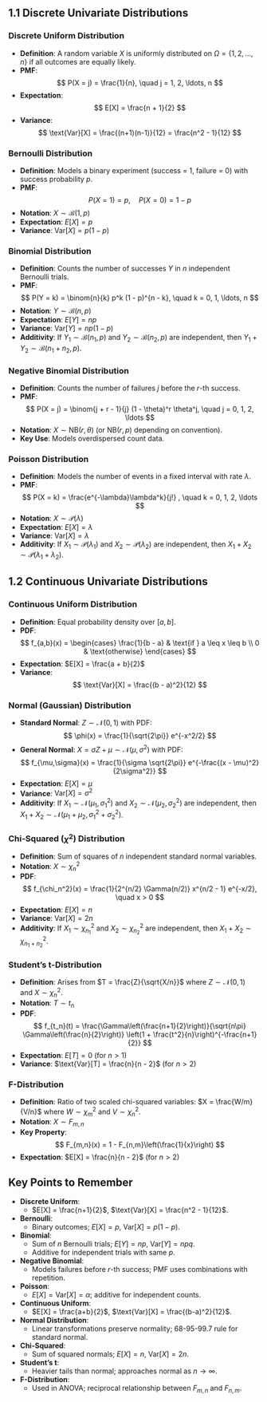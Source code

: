 ## 1.1 Discrete Univariate Distributions

### Discrete Uniform Distribution

- **Definition**: A random variable $X$ is uniformly distributed on $\Omega = \{1, 2, \ldots, n\}$ if all outcomes are equally likely.
- **PMF**:
  $$
  P(X = j) = \frac{1}{n}, \quad j = 1, 2, \ldots, n
  $$
- **Expectation**:
  $$
  E[X] = \frac{n + 1}{2}
  $$
- **Variance**:
  $$
  \text{Var}[X] = \frac{(n+1)(n-1)}{12} = \frac{n^2 - 1}{12}
  $$

### Bernoulli Distribution

- **Definition**: Models a binary experiment (success = 1, failure = 0) with success probability $p$.
- **PMF**:
  $$
  P(X = 1) = p, \quad P(X = 0) = 1 - p
  $$
- **Notation**: $X \sim \mathcal{B}(1, p)$
- **Expectation**: $E[X] = p$
- **Variance**: $\text{Var}[X] = p(1 - p)$

### Binomial Distribution

- **Definition**: Counts the number of successes $Y$ in $n$ independent Bernoulli trials.
- **PMF**:
  $$
  P(Y = k) = \binom{n}{k} p^k (1 - p)^{n - k}, \quad k = 0, 1, \ldots, n
  $$
- **Notation**: $Y \sim \mathcal{B}(n, p)$
- **Expectation**: $E[Y] = np$
- **Variance**: $\text{Var}[Y] = np(1 - p)$
- **Additivity**: If $Y_1 \sim \mathcal{B}(n_1, p)$ and $Y_2 \sim \mathcal{B}(n_2, p)$ are independent, then $Y_1 + Y_2 \sim \mathcal{B}(n_1 + n_2, p)$.

### Negative Binomial Distribution

- **Definition**: Counts the number of failures $j$ before the $r$-th success.
- **PMF**:
  $$
  P(X = j) = \binom{j + r - 1}{j} (1 - \theta)^r \theta^j, \quad j = 0, 1, 2, \ldots
  $$
- **Notation**: $X \sim \text{NB}(r, \theta)$ (or $\text{NB}(r, p)$ depending on convention).
- **Key Use**: Models overdispersed count data.

### Poisson Distribution

- **Definition**: Models the number of events in a fixed interval with rate $\lambda$.
- **PMF**:
  $$
  P(X = k) = \frac{e^{-\lambda}\lambda^k}{j!} , \quad k = 0, 1, 2, \ldots
  $$
- **Notation**: $X \sim \mathcal{P}(\lambda)$
- **Expectation**: $E[X] = \lambda$
- **Variance**: $\text{Var}[X] = \lambda$
- **Additivity**: If $X_1 \sim \mathcal{P}(\lambda_1)$ and $X_2 \sim \mathcal{P}(\lambda_2)$ are independent, then $X_1 + X_2 \sim \mathcal{P}(\lambda_1 + \lambda_2)$.

## 1.2 Continuous Univariate Distributions

### Continuous Uniform Distribution

- **Definition**: Equal probability density over $[a, b]$.
- **PDF**:
  $$
  f_{a,b}(x) = \begin{cases}
    \frac{1}{b - a} & \text{if } a \leq x \leq b \\
    0 & \text{otherwise}
  \end{cases}
  $$
- **Expectation**: $E[X] = \frac{a + b}{2}$
- **Variance**:
  $$
  \text{Var}[X] = \frac{(b - a)^2}{12}
  $$

### Normal (Gaussian) Distribution

- **Standard Normal**: $Z \sim \mathcal{N}(0, 1)$ with PDF:
  $$
  \phi(x) = \frac{1}{\sqrt{2\pi}} e^{-x^2/2}
  $$
- **General Normal**: $X = \sigma Z + \mu \sim \mathcal{N}(\mu, \sigma^2)$ with PDF:
  $$
  f_{\mu,\sigma}(x) = \frac{1}{\sigma \sqrt{2\pi}} e^{-\frac{(x - \mu)^2}{2\sigma^2}}
  $$
- **Expectation**: $E[X] = \mu$
- **Variance**: $\text{Var}[X] = \sigma^2$
- **Additivity**: If $X_1 \sim \mathcal{N}(\mu_1, \sigma_1^2)$ and $X_2 \sim \mathcal{N}(\mu_2, \sigma_2^2)$ are independent, then $X_1 + X_2 \sim \mathcal{N}(\mu_1 + \mu_2, \sigma_1^2 + \sigma_2^2)$.

### Chi-Squared ($\chi^2$) Distribution

- **Definition**: Sum of squares of $n$ independent standard normal variables.
- **Notation**: $X \sim \chi_n^2$
- **PDF**:
  $$
  f_{\chi_n^2}(x) = \frac{1}{2^{n/2} \Gamma(n/2)} x^{n/2 - 1} e^{-x/2}, \quad x > 0
  $$
- **Expectation**: $E[X] = n$
- **Variance**: $\text{Var}[X] = 2n$
- **Additivity**: If $X_1 \sim \chi_{n_1}^2$ and $X_2 \sim \chi_{n_2}^2$ are independent, then $X_1 + X_2 \sim \chi_{n_1 + n_2}^2$.

### Student’s t-Distribution

- **Definition**: Arises from $T = \frac{Z}{\sqrt{X/n}}$ where $Z \sim \mathcal{N}(0,1)$ and $X \sim \chi_n^2$.
- **Notation**: $T \sim t_n$
- **PDF**:
  $$
  f_{t_n}(t) = \frac{\Gamma\left(\frac{n+1}{2}\right)}{\sqrt{n\pi} \Gamma\left(\frac{n}{2}\right)} \left(1 + \frac{t^2}{n}\right)^{-\frac{n+1}{2}}
  $$
- **Expectation**: $E[T] = 0$ (for $n > 1$)
- **Variance**: $\text{Var}[T] = \frac{n}{n - 2}$ (for $n > 2$)

### F-Distribution

- **Definition**: Ratio of two scaled chi-squared variables: $X = \frac{W/m}{V/n}$ where $W \sim \chi_m^2$ and $V \sim \chi_n^2$.
- **Notation**: $X \sim F_{m,n}$
- **Key Property**:
  $$
  F_{m,n}(x) = 1 - F_{n,m}\left(\frac{1}{x}\right)
  $$
- **Expectation**: $E[X] = \frac{n}{n - 2}$ (for $n > 2$)

## Key Points to Remember

- **Discrete Uniform**:
  - $E[X] = \frac{n+1}{2}$, $\text{Var}[X] = \frac{n^2 - 1}{12}$.
- **Bernoulli**:
  - Binary outcomes; $E[X] = p$, $\text{Var}[X] = p(1-p)$.
- **Binomial**:
  - Sum of $n$ Bernoulli trials; $E[Y] = np$, $\text{Var}[Y] = npq$.
  - Additive for independent trials with same $p$.
- **Negative Binomial**:
  - Models failures before $r$-th success; PMF uses combinations with repetition.
- **Poisson**:
  - $E[X] = \text{Var}[X] = \alpha$; additive for independent counts.
- **Continuous Uniform**:
  - $E[X] = \frac{a+b}{2}$, $\text{Var}[X] = \frac{(b-a)^2}{12}$.
- **Normal Distribution**:
  - Linear transformations preserve normality; 68-95-99.7 rule for standard normal.
- **Chi-Squared**:
  - Sum of squared normals; $E[X] = n$, $\text{Var}[X] = 2n$.
- **Student’s t**:
  - Heavier tails than normal; approaches normal as $n \to \infty$.
- **F-Distribution**:
  - Used in ANOVA; reciprocal relationship between $F_{m,n}$ and $F_{n,m}$.

